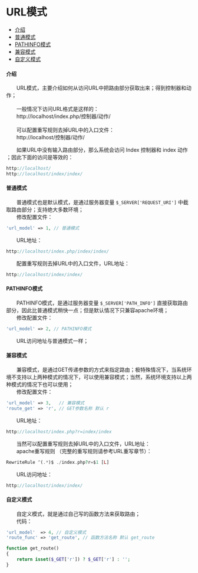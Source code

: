 # URL模式

- [介绍](#url)
- [普通模式](#default)
- [PATHINFO模式](#pathinfo)
- [兼容模式](#compatible)
- [自定义模式](#custom)

#### <a name="url">介绍</a>

　　URL模式，主要介绍如何从访问URL中把路由部分获取出来；得到控制器和动作；<br /><br />
　　一般情况下访问URL格式是这样的：<br />
　　http://localhost/index.php/控制器/动作/<br /><br />
　　可以配置重写规则去掉URL中的入口文件：<br />
　　http://localhost/控制器/动作/<br />


　　如果URL中没有输入路由部分，那么系统会访问 Index 控制器和 index 动作 ；因此下面的访问是等效的：<br />

```php
http://localhost/
http://localhost/index/index/
```


#### <a name="default">普通模式</a>

　　普通模式也是默认模式，是通过服务器变量 `$_SERVER['REQUEST_URI']` 中截取路由部分；支持绝大多数环境；<br />
　　修改配置文件：<br />

```php
'url_model' => 1, // 普通模式
```

　　URL地址：<br />

```php
http://localhost/index.php/index/index/
```

　　配置重写规则去掉URL中的入口文件，URL地址：<br />

```php
http://localhost/index/index/
```

#### <a name="pathinfo">PATHINFO模式</a>

　　PATHINFO模式，是通过服务器变量 `$_SERVER['PATH_INFO']` 直接获取路由部分，因此比普通模式稍快一点；但是默认情况下只兼容apache环境；<br />
　　修改配置文件：<br />

```php
'url_model' => 2, // PATHINFO模式
```

　　URL访问地址与普通模式一样；


#### <a name="compatible">兼容模式</a>

　　兼容模式，是通过GET传递参数的方式来指定路由；极特殊情况下，当系统环境不支持以上两种模式的情况下，可以使用兼容模式；当然，系统环境支持以上两种模式的情况下也可以使用；<br />
　　修改配置文件：<br />

```php
'url_model' => 3,   // 兼容模式
'route_get' => 'r', // GET参数名称 默认 r
```

　　URL地址：<br />

```php
http://localhost/index.php?r=index/index
```

　　当然可以配置重写规则去掉URL中的入口文件，URL地址：<br />
　　apache重写规则 （完整的重写规则请参考URL重写章节）：

```php
RewriteRule ^(.*)$ ./index.php?r=$1 [L]
```
　　URL访问地址：<br />

```php
http://localhost/index/index/
```


#### <a name="custom">自定义模式</a>

　　自定义模式，就是通过自己写的函数方法来获取路由；<br />
　　代码：<br />

```php
'url_model'  => 4, // 自定义模式
'route_func' => 'get_route', // 函数方法名称 默认 get_route

function get_route()
{
    return isset($_GET['r']) ? $_GET['r'] : '';
}
```

